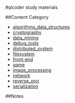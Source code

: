#qlcoder study materials

##Content Category
- [algorithms_data_structures](algorithms_data_structures)
- [cryptography](cryptography)
- [data_mining](data_mining)
- [debug_tools](debug_tools)
- [distributed_system](distributed_system)
- [filesystem](filesystem)
- [front-end](front-end)
- [game](game)
- [image_processing](image_processing)
- [network](network)
- [reverse_proj](reverse_proj)
- [serialization](serialization)

##Notes
